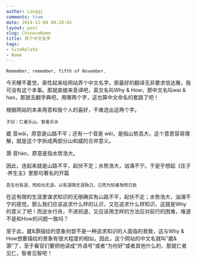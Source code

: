 ```yaml
---
author: Longqi
comments: true
date: 2014-11-04 08:28:02
layout: post
slug: ChineseName
title: 弄个中文名字
tags:
- SiteRelate
- Name
---
```


	Remember, remember, fifth of November.

今天睡不着觉，索性起来给网站弄个中文名字。那最好的翻译无非要求信达雅，我可没有这个本事。那就直接来音译吧，英文名叫Why & How，那中文名叫wai & hao，那就去翻字典吧，用哪两个字，这也算中文命名的套路了吧！

根据网站的本来用意和我个人的喜好，不难选出这两个字。
	
	子曰：仁者乐山，智者乐水

崴 音wǎi，原意是山路不平；还有一个音是 wēi，是指山势高大，这个意思容易理解，就是这个字拆成两部分山和威的合并意义。

灏 音hào，原意是指水势浩大。

因此，连起来就是山路不平，起伏不定；水势浩大，汹涌不宁。于是乎想起《庄子·养生主》里那句著名的开篇

	吾生也有涯，而知也无涯，以有涯随无涯殆己，己而为知者殆而已矣

在这有限的生涯里谋求知识的无限确实有山路不平，起伏不定；水势浩大，汹涌不宁的感觉。那么我们应该追求什么样的认识，又在追求什么样知识，这就是Why的意义了吧！而逆水行舟，不进则退，又应该用怎样的方法应对前行的困难，难道不是和How的问题一致吗？

至于此，崴&灏描绘的意象何尝不是一种追求知识的人面临的景致，这与Why & How想要描绘的景象有很大程度的相似。因此，这个网站的中文名就叫“崴&灏”了，至于看官们要把他读成“外语号”或者“为何好”或者其他什么的，那就仁者见仁，智者见智吧！

